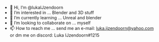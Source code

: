- 👋 Hi, I’m @lukaIJzendoorn
- 👀 I’m interested in ... Blender and 3D stuff
- 🌱 I’m currently learning ... Unreal and blender
- 💞️ I’m looking to collaborate on ... myself
- 📫 How to reach me ... send me an e-mail: luka.ijzendoorn@yahoo.com or dm me on discord: Luka IJzendoorn#1215

<!---
lukaIJzendoorn/lukaIJzendoorn is a ✨ special ✨ repository because its `README.md` (this file) appears on your GitHub profile.
You can click the Preview link to take a look at your changes.
--->
